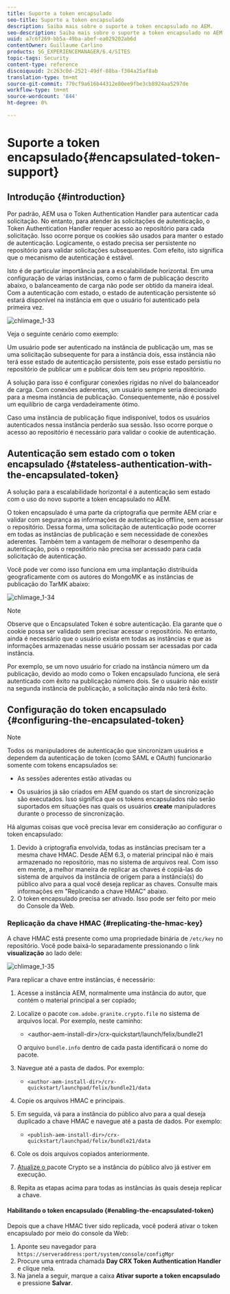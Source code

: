 ```yaml
---
title: Suporte a token encapsulado
seo-title: Suporte a token encapsulado
description: Saiba mais sobre o suporte a token encapsulado no AEM.
seo-description: Saiba mais sobre o suporte a token encapsulado no AEM.
uuid: a7c6f269-bb5a-49ba-abef-ea029202ab6d
contentOwner: Guillaume Carlino
products: SG_EXPERIENCEMANAGER/6.4/SITES
topic-tags: Security
content-type: reference
discoiquuid: 2c263c0d-2521-49df-88ba-f304a25af8ab
translation-type: tm+mt
source-git-commit: 770cf9a616b44312e80ee9fbe3cb8924aa5297de
workflow-type: tm+mt
source-wordcount: '844'
ht-degree: 0%

---
```



# Suporte a token encapsulado{#encapsulated-token-support}

## Introdução {#introduction}

Por padrão, AEM usa o Token Authentication Handler para autenticar cada solicitação. No entanto, para atender às solicitações de autenticação, o Token Authentication Handler requer acesso ao repositório para cada solicitação. Isso ocorre porque os cookies são usados para manter o estado de autenticação. Logicamente, o estado precisa ser persistente no repositório para validar solicitações subsequentes. Com efeito, isto significa que o mecanismo de autenticação é estável.

Isto é de particular importância para a escalabilidade horizontal. Em uma configuração de várias instâncias, como o farm de publicação descrito abaixo, o balanceamento de carga não pode ser obtido da maneira ideal. Com a autenticação com estado, o estado de autenticação persistente só estará disponível na instância em que o usuário foi autenticado pela primeira vez.

![chlimage_1-33](assets/chlimage_1-33.png)

Veja o seguinte cenário como exemplo:

Um usuário pode ser autenticado na instância de publicação um, mas se uma solicitação subsequente for para a instância dois, essa instância não terá esse estado de autenticação persistente, pois esse estado persistiu no repositório de publicar um e publicar dois tem seu próprio repositório.

A solução para isso é configurar conexões rígidas no nível do balanceador de carga. Com conexões aderentes, um usuário sempre seria direcionado para a mesma instância de publicação. Consequentemente, não é possível um equilíbrio de carga verdadeiramente ótimo.

Caso uma instância de publicação fique indisponível, todos os usuários autenticados nessa instância perderão sua sessão. Isso ocorre porque o acesso ao repositório é necessário para validar o cookie de autenticação.

## Autenticação sem estado com o token encapsulado {#stateless-authentication-with-the-encapsulated-token}

A solução para a escalabilidade horizontal é a autenticação sem estado com o uso do novo suporte a token encapsulado no AEM.

O token encapsulado é uma parte da criptografia que permite AEM criar e validar com segurança as informações de autenticação offline, sem acessar o repositório. Dessa forma, uma solicitação de autenticação pode ocorrer em todas as instâncias de publicação e sem necessidade de conexões aderentes. Também tem a vantagem de melhorar o desempenho da autenticação, pois o repositório não precisa ser acessado para cada solicitação de autenticação.

Você pode ver como isso funciona em uma implantação distribuída geograficamente com os autores do MongoMK e as instâncias de publicação do TarMK abaixo:

![chlimage_1-34](assets/chlimage_1-34.png)

>[!NOTE]
>
>Observe que o Encapsulated Token é sobre autenticação. Ela garante que o cookie possa ser validado sem precisar acessar o repositório. No entanto, ainda é necessário que o usuário exista em todas as instâncias e que as informações armazenadas nesse usuário possam ser acessadas por cada instância.
>
>Por exemplo, se um novo usuário for criado na instância número um da publicação, devido ao modo como o Token encapsulado funciona, ele será autenticado com êxito na publicação número dois. Se o usuário não existir na segunda instância de publicação, a solicitação ainda não terá êxito.


## Configuração do token encapsulado {#configuring-the-encapsulated-token}

>[!NOTE]
>Todos os manipuladores de autenticação que sincronizam usuários e dependem da autenticação de token (como SAML e OAuth) funcionarão somente com tokens encapsulados se:
>
>* As sessões aderentes estão ativadas ou
   >
   >
* Os usuários já são criados em AEM quando os start de sincronização são executados. Isso significa que os tokens encapsulados não serão suportados em situações nas quais os usuários **create** manipuladores durante o processo de sincronização.


Há algumas coisas que você precisa levar em consideração ao configurar o token encapsulado:

1. Devido à criptografia envolvida, todas as instâncias precisam ter a mesma chave HMAC. Desde AEM 6.3, o material principal não é mais armazenado no repositório, mas no sistema de arquivos real. Com isso em mente, a melhor maneira de replicar as chaves é copiá-las do sistema de arquivos da instância de origem para a instância(s) do público alvo para a qual você deseja replicar as chaves. Consulte mais informações em &quot;Replicando a chave HMAC&quot; abaixo.
1. O token encapsulado precisa ser ativado. Isso pode ser feito por meio do Console da Web.

### Replicação da chave HMAC {#replicating-the-hmac-key}

A chave HMAC está presente como uma propriedade binária de `/etc/key` no repositório. Você pode baixá-lo separadamente pressionando o link **visualização** ao lado dele:

![chlimage_1-35](assets/chlimage_1-35.png)

Para replicar a chave entre instâncias, é necessário:

1. Acesse a instância AEM, normalmente uma instância do autor, que contém o material principal a ser copiado;
1. Localize o pacote `com.adobe.granite.crypto.file` no sistema de arquivos local. Por exemplo, neste caminho:

   * &lt;author-aem-install-dir>/crx-quickstart/launch/felix/bundle21

   O arquivo `bundle.info` dentro de cada pasta identificará o nome do pacote.

1. Navegue até a pasta de dados. Por exemplo:

   * `<author-aem-install-dir>/crx-quickstart/launchpad/felix/bundle21/data`

1. Copie os arquivos HMAC e principais.
1. Em seguida, vá para a instância do público alvo para a qual deseja duplicado a chave HMAC e navegue até a pasta de dados. Por exemplo:

   * `<publish-aem-install-dir>/crx-quickstart/launchpad/felix/bundle21/data`

1. Cole os dois arquivos copiados anteriormente.
1. [Atualize o ](/help/communities/deploy-communities.md#refresh-the-granite-crypto-bundle) pacote Crypto se a instância do público alvo já estiver em execução.

1. Repita as etapas acima para todas as instâncias às quais deseja replicar a chave.

#### Habilitando o token encapsulado {#enabling-the-encapsulated-token}

Depois que a chave HMAC tiver sido replicada, você poderá ativar o token encapsulado por meio do console da Web:

1. Aponte seu navegador para `https://serveraddress:port/system/console/configMgr`
1. Procure uma entrada chamada **Day CRX Token Authentication Handler** e clique nela.
1. Na janela a seguir, marque a caixa **Ativar suporte a token encapsulado** e pressione **Salvar**.

